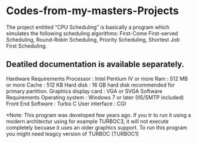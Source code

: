 # Codes-from-my-masters-Projects
The project entitled “CPU Scheduling” is basically a program which simulates the following scheduling algorithms:
First-Come First-served Scheduling, Round-Robin Scheduling, Priority Scheduling, Shortest Job First Scheduling.
## Deatiled documentation is available separately.
Hardware Requirements
Processor : Intel Pentium IV or more
Ram : 512 MB or more Cache : 512 KB
Hard disk : 16 GB hard disk recommended for primary partition.
Graphics display card : VGA or SVGA
Software Requirements Operating system : Windows 7 or later (IIS/SMTP included)
Front End Software : Turbo C
User interface : CGI

*Note: This program was developed few years ago. If you tr to run it using a modern architectur using for example TURBOC3, it will not execute completely becuase it uses 
an older graphics support. To run this program you might need leagcy version of TURBOC (TURBOC1)
